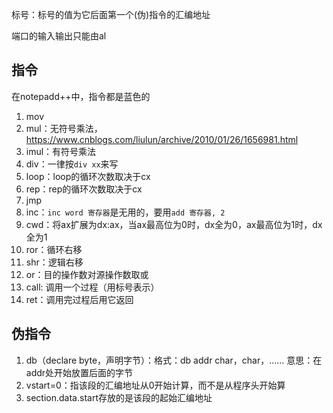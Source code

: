 标号：标号的值为它后面第一个(伪)指令的汇编地址

端口的输入输出只能由al

## 指令

在notepadd++中，指令都是蓝色的

1. mov
2. mul：无符号乘法，https://www.cnblogs.com/liulun/archive/2010/01/26/1656981.html
3. imul：有符号乘法
4. div：一律按`div xx`来写
5. loop：loop的循环次数取决于cx
6. rep：rep的循环次数取决于cx
7. jmp
8. inc：`inc word 寄存器`是无用的，要用`add 寄存器, 2`
9. cwd：将ax扩展为dx:ax，当ax最高位为0时，dx全为0，ax最高位为1时，dx全为1
10. ror：循环右移
11. shr：逻辑右移
12. or：目的操作数对源操作数取或
13. call: 调用一个过程（用标号表示）
14. ret：调用完过程后用它返回

## 伪指令

1. db（declare byte，声明字节）：格式：db addr char，char，…… 意思：在addr处开始放置后面的字节
2. vstart=0：指该段的汇编地址从0开始计算，而不是从程序头开始算
3. section.data.start存放的是该段的起始汇编地址